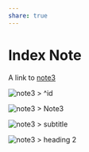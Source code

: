 ```yaml
---
share: true
---
```


# Index Note
A link to [note3](./note3)


![note3 > ^id](note3#%5Eid)

![note3 > Note3](./note3#Note3)

![note3 > subtitle](./note3#subtitle)

![note3 > heading 2](./note3#heading%202)